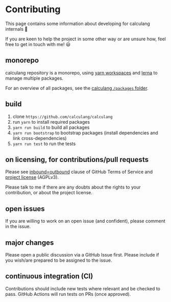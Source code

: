 # Contributing

This page contains some information about developing for calculang internals 🔧

If you are keen to help the project in some other way or are unsure how, feel free to get in touch with me! 😃

## monorepo

calculang repository is a monorepo, using [yarn workspaces](https://yarnpkg.com/lang/en/docs/workspaces/) and [lerna](https://github.com/lerna/lerna) to manage multiple packages.

For an overview of all packages, see the [calculang `/packages` folder](/packages).

## build

1. clone `https://github.com/calculang/calculang`
2. run `yarn` to install required packages
3. `yarn run build` to build all packages
4. `yarn run bootstrap` to bootstrap packages (install dependencies and link cross-dependencies)
5. `yarn run test` to run the tests

## on licensing, for contributions/pull requests

Please see [inbound=outbound](https://docs.github.com/en/github/site-policy/github-terms-of-service#6-contributions-under-repository-license) clause of GitHub Terms of Service and [project license](./LICENSE.md) (AGPLv3).

Please talk to me if there are any doubts about the rights to your contribution, or about the project license.

## open issues

If you are willing to work on an open issue (and confident), please comment in the issue.

## major changes

Please open a public discussion via a GitHub Issue first. Please include if you wish/are prepared to be assigned to the issue.

## continuous integration (CI)

Contributions should include new tests where relevant and be checked to pass. GitHub Actions will run tests on PRs (once approved).

